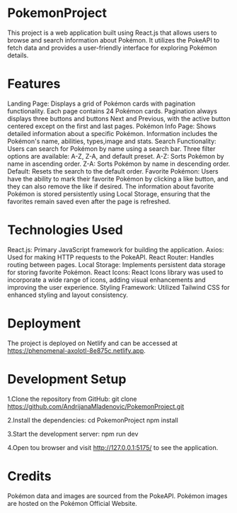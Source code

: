 # PokemonProject
This project is a web application built using React.js that allows users to browse and search information about Pokémon.
 It utilizes the PokeAPI to fetch data and provides a user-friendly interface for exploring Pokémon details.

# Features 
Landing Page: Displays a grid of Pokémon cards with pagination functionality.
Each page contains 24 Pokémon cards.
Pagination always displays three buttons and buttons Next and Previous, with the active button centered except on the first and last pages.
Pokémon Info Page: Shows detailed information about a specific Pokémon.
Information includes the Pokémon's name, abilities, types,image and stats.
Search Functionality:
Users can search for Pokémon by name using a search bar.
Three filter options are available: A-Z, Z-A, and default preset.
A-Z: Sorts Pokémon by name in ascending order.
Z-A: Sorts Pokémon by name in descending order.
Default: Resets the search to the default order.
Favorite Pokémon:
Users have the ability to mark their favorite Pokémon by clicking a like button, and they can also remove the like if desired.
The information about favorite Pokémon is stored persistently using Local Storage, ensuring that the favorites remain saved even after the page is refreshed.

# Technologies Used
React.js: Primary JavaScript framework for building the application.
Axios: Used for making HTTP requests to the PokeAPI.
React Router: Handles routing between pages.
Local Storage: Implements persistent data storage for storing favorite Pokémon.
React Icons: React Icons library was used to incorporate a wide range of icons, adding visual enhancements and improving the user experience.
Styling Framework: Utilized Tailwind CSS for enhanced styling and layout consistency.

# Deployment
The project is deployed on Netlify and can be accessed at https://phenomenal-axolotl-8e875c.netlify.app.

# Development Setup
1.Clone the repository from GitHub:
git clone https://github.com/AndrijanaMladenovic/PokemonProject.git

2.Install the dependencies: 
cd PokemonProject
npm install

3.Start the development server:
npm run dev

4.Open tou browser and visit http://127.0.0.1:5175/ to see the application.

# Credits 
Pokémon data and images are sourced from the PokeAPI.
Pokémon images are hosted on the Pokémon Official Website.